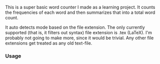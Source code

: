 This is a super basic word counter I made as a learning project. It counts the frequencies of each word and then summarizes that into a total word count.

It auto detects mode based on the file extension. The only currently supported (that is, it filters out syntax) file extension is .tex (LaTeX). I'm probably not going to make more, since it would be trivial. 
Any other file extensions get treated as any old text-file.

### Usage

